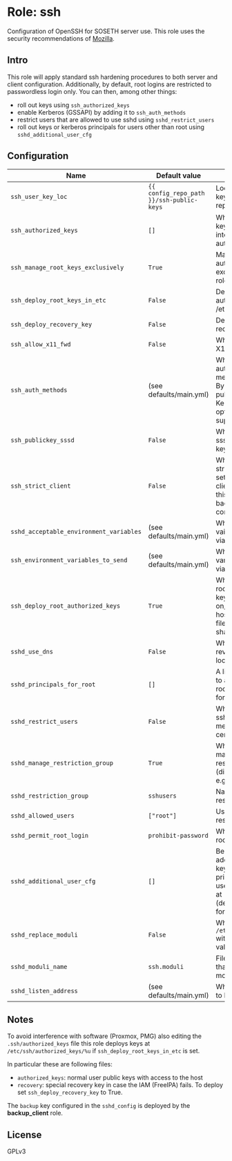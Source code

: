 # Role: ssh

Configuration of OpenSSH for SOSETH server use. This role uses the security
recommendations of [Mozilla](https://infosec.mozilla.org/guidelines/openssh.html).

## Intro
This role will apply standard ssh hardening procedures to both server and client
configuration. Additionally, by default, root logins are restricted to
passwordless login only.
You can then, among other things:
 * roll out keys using `ssh_authorized_keys`
 * enable Kerberos (GSSAPI) by adding it to `ssh_auth_methods`
 * restrict users that are allowed to use sshd using `sshd_restrict_users`
 * roll out keys or kerberos principals for users other than root using `sshd_additional_user_cfg`

## Configuration
| Name | Default value | Description |
| ---- | ------------- | ----------- |
| `ssh_user_key_loc` | `{{ config_repo_path }}/ssh-public-keys` | Location of user keys in this repository |
| `ssh_authorized_keys` | `[]` | Which of the above keys should we put into root's authorized_keys? |
| `ssh_manage_root_keys_exclusively` | `True` | Manage root's authorized_keys exclusively by this role? |
| `ssh_deploy_root_keys_in_etc` | `False` | Deploy root's authorized keys in /etc/ssh? |
| `ssh_deploy_recovery_key` | `False` | Deploy the recovery key? |
| `ssh_allow_x11_fwd` | `False` | Whether to allow X11 forwarding |
| `ssh_auth_methods` | (see defaults/main.yml) | Which authentication methods to allow. By default, only pubkey is enabled, Kerberos is optionally supported |
| `ssh_publickey_sssd` | `False` | Whether to use sssd to get user's keys |
| `ssh_strict_client` | `False` | Whether to enforce strict security settings for the ssh client. Note that this might break backwards compatibility |
| `sshd_acceptable_environment_variables` | (see defaults/main.yml) | Which environment vairables to accept via ssh |
| `ssh_environment_variables_to_send` | (see defaults/main.yml) | Which environment variables to send via SSH |
| `ssh_deploy_root_authorized_keys` | `True` | Whether to deploy root's authorized keys. This is useful on, say, proxmox hosts where the file is automatically shared |
| `sshd_use_dns` | `False` | Whether to enable reverse DNS lookup for clients
| `sshd_principals_for_root` | `[]` | A list of principals to allow to ssh as root. Only useful for Kerberos |
| `sshd_restrict_users` | `False` | Whether to restrict ssh logins to members of a certain group |
| `sshd_manage_restriction_group` | `True` | Whether to actively manage the ssh restriction group (disable if it is in e.g. LDAP) |
| `sshd_restriction_group` | `sshusers` | Name of the ssh restriction group |
| `sshd_allowed_users` | `["root"]` | User to add to ssh restriction group |
| `sshd_permit_root_login` | `prohibit-password` | Whether to permit root login |
| `sshd_additional_user_cfg` | `[]` | Besides root, additionally deploy keys or kerberos principals for these users. Have a look at (defaults/main.yml) for formatting |
| `sshd_replace_moduli` | `False` | Whether to replace `/etc/ssh/moduli` with user-provided values |
| `sshd_moduli_name` | `ssh.moduli` | File in playbook that contains the moduli |
| `sshd_listen_address` | (see defaults/main.yml) | Which addresses to bind to |

## Notes
To avoid interference with software (Proxmox, PMG) also editing the `.ssh/authorized_keys` file
this role deploys keys at `/etc/ssh/authorized_keys/%u` if `ssh_deploy_root_keys_in_etc` is set.

In particular these are following files:
  * `authorized_keys`: normal user public keys with access to the host
  * `recovery`: special recovery key in case the IAM (FreeIPA) fails. To deploy set `ssh_deploy_recovery_key` to True.

The `backup` key configured in the `sshd_config` is deployed by the **backup_client** role.

## License
GPLv3

